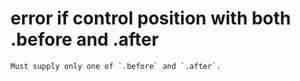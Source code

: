 # error if control position with both .before and .after

    Must supply only one of `.before` and `.after`.

